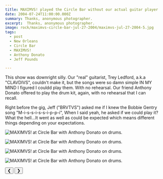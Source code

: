 ```yaml
---
title: MAXIMVS! played the Circle Bar without our actual guitar player.
date: 2004-07-24T11:00:00.000Z
summary: Thanks, anonymous photographer.
excerpt:  Thanks, anonymous photographer.
image: rock/maximvs-circle-bar-jul-27-2004/maximvs-jul-27-2004-5.jpg
tags:
  - post 
  - New Orleans
  - Circle Bar
  - MAXIMVS!
  - Anthony Donato
  - Jeff Pounds

---
```



This show was downright silly. Our "real" guitarist, Trey Ledford, a.k.a "CLAVDIVS", couldn't make it, but the songs were so damn simple IN MY MIND I figured I couldd play them. With no rehearsal. Our friend Anthony Donato offered to play the drum kit, again, with no rehearsal that I can recall. 

Right before the gig, Jeff ("BRVTVS") asked me if I knew the Bobbie Gentry song "M-i-s-s-i-s-s-i-p-p-i", When I said yeah, he asked if we could play it? What the hell...It went as well as could be expected which means different things depending on your expectations.

<div id="viewport">

![MAXIMVS! at Circle Bar with Anthony Donato on drums.](/static/img/rock/maximvs-circle-bar-jul-27-2004/maximvs-jul-27-2004-5.jpg "MAXIMVS! at Circle Bar with Anthony Donato on drums.")

![MAXIMVS! at Circle Bar with Anthony Donato on drums.](/static/img/rock/maximvs-circle-bar-jul-27-2004/maximvs-jul-27-2004-6.jpg "MAXIMVS! at Circle Bar with Anthony Donato on drums.")

![MAXIMVS! at Circle Bar with Anthony Donato on drums.](/static/img/rock/maximvs-circle-bar-jul-27-2004/maximvs-jul-27-2004-7.jpg "MAXIMVS! at Circle Bar with Anthony Donato on drums.")

![MAXIMVS! at Circle Bar with Anthony Donato on drums.](/static/img/rock/maximvs-circle-bar-jul-27-2004/maximvs-jul-27-2004-8.jpg "MAXIMVS! at Circle Bar with Anthony Donato on drums.")


</div>
<div class="flex row-reverse space-between">
  <div id="caption"></div>
  <div class="prevnext-container">
    <button id="buttonPrevious">&#10094;</button>
    <button id="buttonNext">&#10095;</button>
  </div>
</div>

